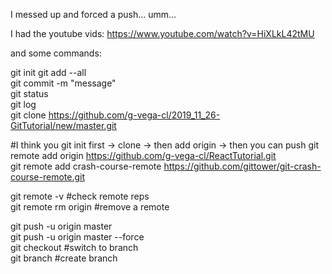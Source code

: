 I messed up and forced a push...
umm... 

I had the youtube vids:
https://www.youtube.com/watch?v=HiXLkL42tMU

and some commands:

git init
git add --all <br>
git commit -m "message" <br>
git status <br>
git log <br>
git clone https://github.com/g-vega-cl/2019_11_26-GitTutorial/new/master.git  <br>

#I think you git init first -> clone -> then add origin -> then you can push
git remote add origin https://github.com/g-vega-cl/ReactTutorial.git <br>
git remote add crash-course-remote 
    https://github.com/gittower/git-crash-course-remote.git <br>

git remote -v #check remote reps <br>
git remote rm origin #remove a remote <br>


git push -u origin master <br>
git push -u origin master --force <br>
git checkout <branch name> #switch to branch <br>
git branch <branch name> #create branch <br>
